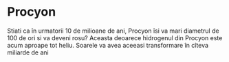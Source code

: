 # Procyon

Stiati ca în urmatorii 10 de milioane de ani, Procyon îsi va mari diametrul de
100 de ori si va deveni rosu? Aceasta deoarece hidrogenul din Procyon este acum
aproape tot heliu. Soarele va avea aceeasi transformare în cîteva miliarde de
ani
